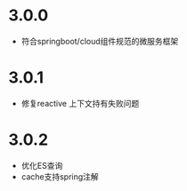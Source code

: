 # 3.0.0
* 符合springboot/cloud组件规范的微服务框架

# 3.0.1
* 修复reactive 上下文持有失败问题

# 3.0.2
* 优化ES查询
* cache支持spring注解